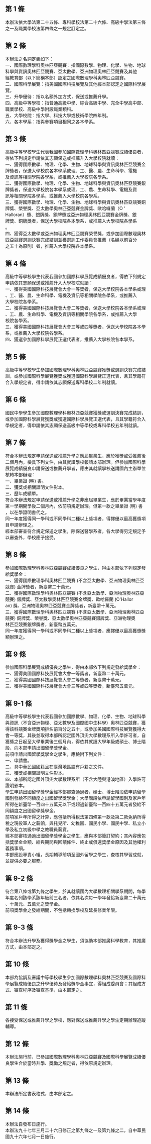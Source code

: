第 1 條
-------
本辦法依大學法第二十五條、專科學校法第二十六條、高級中學法第三條  
之一及職業學校法第四條之一規定訂定之。

第 2 條
-------
本辦法之名詞定義如下：  
一、國際數理學科奧林匹亞競賽：指國際數學、物理、化學、生物、地球  
    科學與資訊奧林匹亞競賽、亞太數學、亞洲物理奧林匹亞競賽及其他  
    經教育部（以下簡稱本部）認定之國際數理學科奧林匹亞競賽。  
二、國際科學展覽：指美國國際科技展覽及其他經本部認定之國際科學展  
    覽。  
三、升學優待：指以名額外加方式，保送或推薦升學。  
四、高級中等學校：指普通高級中學、綜合高級中學、完全中學高中部、  
    職業學校、高級中學附設職業類科。  
五、大學校院：指大學、科技大學或技術學院四年制。  
六、各本學系：指與參賽項目相同之各本學系。

第 3 條
-------
高級中等學校學生代表我國參加國際數理學科奧林匹亞競賽成績優良者，  
得依下列規定申請依其志願保送或推薦升入大學校院就讀：  
一、獲得國際數學、物理、化學、生物、地球科學與資訊奧林匹亞競賽金  
    牌獎者，保送大學校院各本學系或理、工、醫、農、生命科學、電機  
    及資訊等相關學院各學系，或推薦入大學校院各學系。  
二、獲得國際數學、物理、化學、生物、地球科學與資訊奧林匹亞競賽銀  
    牌獎者，保送大學校院各本學系或理、工、農、生命科學、電機及資  
    訊等相關學院各學系，或推薦入大學校院各學系。  
三、獲得國際數學、物理、化學、生物、地球科學與資訊奧林匹亞競賽銅  
    牌獎、榮譽獎、亞太數學奧林匹亞競賽金牌獎、歐哈囉蘭（O ’  
    Halloran）獎、銀牌獎、銅牌獎或亞洲物理奧林匹亞競賽金牌獎、銀  
    牌獎、銅牌獎者，保送大學校院各本學系，或推薦入大學校院各學系  
    。  
四、獲得亞太數學或亞洲物理奧林匹亞競賽榮譽獎，或參加國際數理奧林  
    匹亞競賽選訓決賽完成結訓並獲選訓工作委員會推薦（名額以前百分  
    之五十為原則）者，推薦入大學校院各本學系。

第 4 條
-------
高級中等學校學生代表我國參加國際科學展覽成績優良者，得依下列規定  
申請依其志願保送或推薦升入大學校院就讀：  
一、獲得美國國際科技展覽會大會一等獎者，保送大學校院各本學系或理  
    、工、醫、農、生命科學、電機及資訊等相關學院各學系，或推薦入  
    大學校院各學系。  
二、獲得美國國際科技展覽會大會二等獎者，保送大學校院各本學系或理  
    、工、農、生命科學、電機及資訊等相關學院各學系，或推薦入大學  
    校院各學系。  
三、獲得美國國際科技展覽會大會三等或四等獎者，保送大學校院各本學  
    系，或推薦入大學校院各學系。  
四、獲選參加國際科學展覽正選代表者，推薦入大學校院各本學系。

第 5 條
-------
高級中等學校學生參加國際數理學科奧林匹亞競賽獲獎或選訓決賽完成結  
訓，或參加國際科學展覽獲獎或獲選國際科學展覽正選代表，且其學籍符  
合入學規定者，得申請依其志願保送專科學校二年制就讀。

第 6 條
-------
國民中學學生參加國際數理學科奧林匹亞競賽獲獎或選訓決賽完成結訓，  
或參加國際科學展覽獲獎或獲選國際科學展覽正選代表，且其學籍符合入  
學規定者，得申請依其志願保送高級中等學校或專科學校五年制就讀。

第 7 條
-------
符合本辦法規定申請保送或推薦升學之應屆畢業生，應於獲獎或受推薦後  
二個月內，檢具下列文件，由其就讀學校報請本部辦理。但參加國際科學  
展覽成績優良申請保送或推薦升學者，應由其就讀學校送請國內主辦單位  
核轉本部辦理：  
一、畢業證 (明) 書。  
二、獲獎或相關證明文件影本。  
三、歷年成績單。  
符合本辦法規定申請保送或推薦升學之非應屆畢業生，應於畢業當學年度  
第一學期開學後二個月內，依前項規定辦理。但第一款之畢業證 (明) 書  
，以在學證明書代之。  
同一年度獲得同一學科或不同學科二種以上獎項者，得擇優以最高獲獎項  
目申請辦理之。  
經本部審查符合規定保送之學生，除保送醫學系者，各大學得另定規定予  
以審查外，學校應予接受。

第 8 條
-------
參加國際數理學科奧林匹亞競賽成績優良之學生，得由本部依下列規定發  
給獎學金：  
一、獲得國際數理學科奧林匹亞競賽 (不含亞太數學、亞洲物理奧林匹亞  
    競賽) 金牌獎者，新臺幣二十萬元。  
二、獲得國際數理學科奧林匹亞競賽 (不含亞太數學、亞洲物理奧林匹亞  
    競賽) 銀牌獎、亞太數學奧林匹亞競賽金牌獎、歐哈羅蘭 (O'Hallor  
    an) 獎、亞洲物理奧林匹亞競賽金牌獎者，新臺幣十萬元。  
三、獲得國際數理學科奧林匹亞競賽 (不含亞太數學、亞洲物理奧林匹亞  
    競賽) 銅牌獎、榮譽獎、亞太數學奧林匹亞競賽銀牌獎、亞洲物理奧  
    林匹亞競賽銀牌獎者，新臺幣五萬元。  
同一年度獲得同一學科或不同學科二種以上獎項者，應擇優以最高獲獎獎  
額辦理之。

第 9 條
-------
參加國際科學展覽成績優良之學生，得由本部依下列規定發給獎學金：  
一、獲得美國國際科技展覽會大會一等獎者，新臺幣二十萬元。  
二、獲得美國國際科技展覽會大會二等獎者，新臺幣十萬元。  
三、獲得美國國際科技展覽會大會三等或四等獎者，新臺幣五萬元。

第 9-1 條
---------
高級中等學校學生代表我國參加國際數學、物理、化學、生物、地球科學  
與資訊（不含亞洲物理、亞太數學及國際國中生科學）奧林匹亞競賽，獲  
得該科競賽金牌獎項排名前百分之五十，或參加美國國際科技展覽獲得大  
會一等獎，其後並取得本部所認定國外頂尖大學數理系所入學許可者，自  
獲獎之日起至大學畢業後三個月內，得依其就讀大學年級或碩士、博士階  
段，向本部申請出國留學獎學金。  
前項申請出國留學獎學金之學生，應檢附下列文件：  
一、申請書。  
二、具中華民國國籍且在臺灣地區設有戶籍之文件。  
三、獲獎或相關證明文件影本。  
四、本部所認定國外頂尖大學數理系所（不含大陸與港澳地區）入學許可  
    證明影本。  
學生申請出國留學獎學金經本部審查通過者，碩士、博士階段依申請留學  
國別發給不同額度之出國留學獎學金；大學階段依申請留學國別及家戶年  
所得在新臺幣一百四十五萬元以下或超過新臺幣一百四十五萬元者發給不  
同額度之出國留學獎學金。  
前項家戶年所得之計算，應包括所得稅法第四條第一款及第二款免納所得  
稅之現役軍人之薪餉，與托兒所、幼稚園、國民小學、國民中學、私立小  
學及私立初級中學之教職員薪資。  
經本部審核通過出國留學獎學金之學生，應與本部簽訂契約；其內容應包  
括獎學金金額、給與期間與回饋條件、終止或償還獎學金原因及其他權利  
義務事項。  
本部應設專責小組，長期輔導前項至國外留學之學生，查核其學習成就，  
並提供必要之服務。

第 9-2 條
---------
符合第八條或第九條之學生，於其就讀國內大學數理相關學系期間，每學  
年度名列該學系該年級前三名者，依其名次每一學年發給新臺幣二十萬元  
、十萬元、五萬元之獎學金。  
前項獎學金之發給期間，不包括轉換學校及延長修業年限。

第 9-3 條
---------
符合本辦法升學及獲得獎學金之學生，須協助本部推廣科學教育，其推廣  
方式，由本部定之。

第 10 條
--------
本部為協調及審議中等學校學生參加國際數理學科奧林匹亞競賽及國際科  
學展覽成績優良之升學優待及發給獎學金事宜，得組成委員會；其組成方  
式、審查程序及審查基準，由本部定之。

第 11 條
--------
各接受保送或推薦升學之學校，應對保送或推薦升學之學生定期辦理追蹤  
輔導。

第 12 條
--------
本辦法施行前，已參加國際數理學科奧林匹亞競賽及國際科學展覽成績優  
良學生合於當時升學、獎勵之規定者，得依原規定辦理。

第 13 條
--------
本辦法所定書表格式，由本部定之。

第 14 條
--------
本辦法自發布日施行。  
本辦法九十七年三月二十六日修正之第九條之一及第九條之二，自中華民  
國九十六年七月一日施行。

